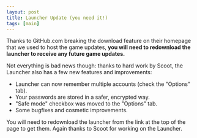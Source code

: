 ```yaml
---
layout: post
title: Launcher Update (you need it!)
tags: [main]
---
```


Thanks to GitHub.com breaking the download feature on their homepage that we
used to host the game updates, <b>you will need to redownload the launcher
to receive any future game updates.</b>

Not everything is bad news though: thanks to hard work by Scoot, the Launcher
also has a few new features and improvements:

 * Launcher can now remember multiple accounts (check the "Options" tab).
 * Your passwords are stored in a safer, encrypted way.
 * "Safe mode" checkbox was moved to the "Options" tab.
 * Some bugfixes and cosmetic improvements.

You will need to redownload the launcher from the link at the top of
the page to get them. Again thanks to Scoot for working on the Launcher. 
